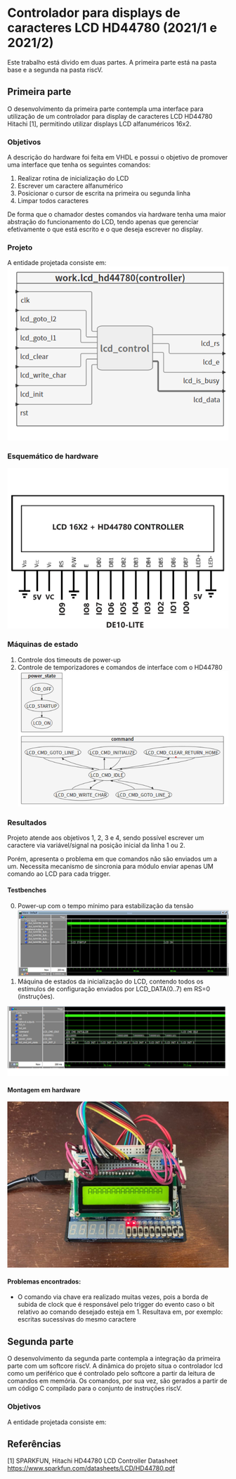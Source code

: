 # Controlador para displays de caracteres LCD HD44780 (2021/1 e 2021/2)
  
Este trabalho está divido em duas partes. A primeira parte está na pasta base e a segunda na pasta riscV.  
  
## Primeira parte
O desenvolvimento da primeira parte contempla uma interface para utilização de um controlador para display de caracteres LCD HD44780 Hitachi [1], permitindo utilizar displays LCD alfanuméricos 16x2.
  
### Objetivos
A descrição do hardware foi feita em VHDL e possui o objetivo de promover uma interface que tenha os seguintes comandos: 

1. Realizar rotina de inicialização do LCD
2. Escrever um caractere alfanumérico
3. Posicionar o cursor de escrita na primeira ou segunda linha
4. Limpar todos caracteres

De forma que o chamador destes comandos via hardware tenha uma maior abstração do funcionamento do LCD, tendo apenas que gerenciar efetivamente o que está escrito e o que deseja escrever no display.

### Projeto
A entidade projetada consiste em:
![Entidade HDL](doc/img_entity.png)

### Esquemático de hardware
![Schematic](doc/img_schematic.png)

### Máquinas de estado

1. Controle dos timeouts de power-up
2. Controle de temporizadores e comandos de interface com o HD44780
![Estados](doc/img_states.png)
### Resultados

Projeto atende aos objetivos 1, 2, 3 e 4, sendo possível escrever um caractere via variável/signal na posição inicial da linha 1 ou 2.

Porém, apresenta o problema em que comandos não são enviados um a um. Necessita mecanismo de sincronia para módulo enviar apenas UM comando ao LCD para cada trigger.


#### Testbenches
0. Power-up com o tempo mínimo para estabilização da tensão
![Power-up](doc/img_5ms_reset.png)
1. Máquina de estados da inicialização do LCD, contendo todos os estímulos de configuração enviados por LCD_DATA(0..7) em RS=0 (instruções).

![Inicialização](doc/img_init_states_testbench.png)


#### Montagem em hardware
![Hardware](doc/img_result.jfif)

#### Problemas encontrados:

* O comando via chave era realizado muitas vezes, pois a borda de subida de clock que é responsável pelo trigger do evento caso o bit relativo ao comando desejado esteja em 1. Resultava em, por exemplo: escritas sucessivas do mesmo caractere

## Segunda parte

O desenvolvimento da segunda parte contempla a integração da primeira parte com um softcore riscV. A dinâmica do projeto situa o controlador lcd como um periférico que é controlado pelo softcore a partir da leitura de comandos em memória. Os comandos, por sua vez, são gerados a partir de um código C compilado para o conjunto de instruções riscV.
  
### Objetivos
A entidade projetada consiste em:


## Referências

[1] SPARKFUN, Hitachi HD44780 LCD Controller Datasheet <https://www.sparkfun.com/datasheets/LCD/HD44780.pdf>
